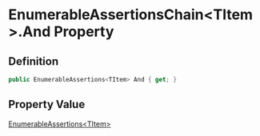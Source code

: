 # EnumerableAssertionsChain&lt;TItem&gt;.And Property
## Definition

```c#
public EnumerableAssertions<TItem> And { get; }
```

## Property Value

[EnumerableAssertions&lt;TItem&gt;](MrKWatkins.Assertions.Assertions.EnumerableAssertions-1.md)
